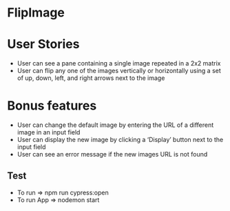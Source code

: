 # FlipImage

# User Stories
- User can see a pane containing a single image repeated in a 2x2 matrix
- User can flip any one of the images vertically or horizontally using a set of up, down, left, and right arrows next to the image
# Bonus features
- User can change the default image by entering the URL of a different image in an input field
- User can display the new image by clicking a ‘Display’ button next to the input field
- User can see an error message if the new images URL is not found


## Test
- To run => npm run cypress:open
- To run App => nodemon start 
